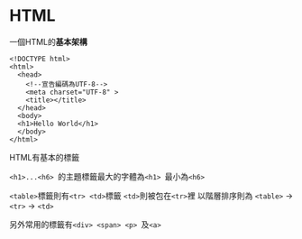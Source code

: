 # HTML

一個HTML的**基本架構**

```
<!DOCTYPE html>
<html>
  <head>
    <!--宣告編碼為UTF-8-->
    <meta charset="UTF-8" >
    <title></title>
  </head>
  <body>
  <h1>Hello World</h1>  
  </body>
</html>
```

HTML有基本的標籤

```<h1>...<h6> ```的主題標籤最大的字體為```<h1> ```最小為```<h6>``` 
 
```<table>```標籤則有```<tr> <td>```標籤
```<td>```則被包在```<tr>```裡
以階層排序則為 ```<table>``` -> ```<tr>``` -> ```<td>```

另外常用的標籤有```<div> <span> <p> ```及```<a>```
 
  

